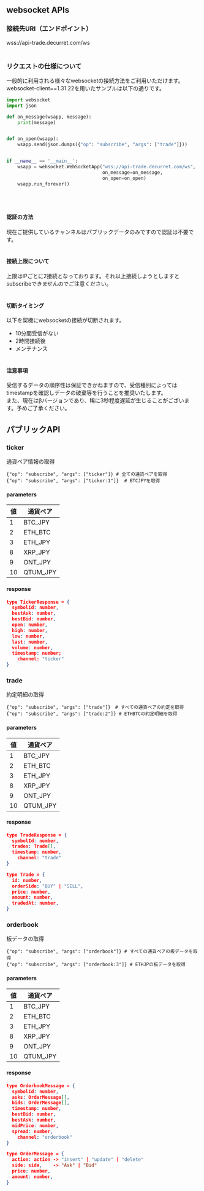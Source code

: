 ## websocket APIs


### 接続先URI（エンドポイント）
wss://api-trade.decurret.com/ws
<br><br>

### リクエストの仕様について
一般的に利用される様々なwebsocketの接続方法をご利用いただけます。\
websocket-client==1.31.22を用いたサンプルは以下の通りです。


```python
import websocket
import json

def on_message(wsapp, message):
    print(message)


def on_open(wsapp):
    wsapp.send(json.dumps({"op": "subscribe", "args": ["trade"]}))


if __name__ == '__main__':
    wsapp = websocket.WebSocketApp("wss://api-trade.decurret.com/ws",
                                   on_message=on_message,
                                   on_open=on_open)
    wsapp.run_forever()
```

<br><br>

#### 認証の方法
現在ご提供しているチャンネルはパブリックデータのみですので認証は不要です。
<br><br>

#### 接続上限について
上限はIPごとに2接続となっております。それ以上接続しようとしますとsubscribeできませんのでご注意ください。
<br><br>

#### 切断タイミング
以下を契機にwebsocketの接続が切断されます。
- 10分間受信がない
- 2時間接続後
- メンテナンス
<br><br>

#### 注意事項
受信するデータの順序性は保証できかねますので、受信種別によってはtimestampを確認しデータの破棄等を行うことを推奨いたします。\
また、現在はβバージョンであり、稀に3秒程度遅延が生じることがございます。予めご了承ください。


## パブリックAPI


### ticker
通貨ペア情報の取得
```
{"op": "subscribe", "args": ["ticker"]} # 全ての通貨ペアを取得
{"op": "subscribe", "args": ["ticker:1"]}  # BTCJPYを取得
```
#### parameters
値 | 通貨ペア|
--- | --- |
1|BTC_JPY
2|ETH_BTC
3|ETH_JPY 
8|XRP_JPY
9|ONT_JPY
10|QTUM_JPY

#### response
```json
type TickerResponse = {
  symbolId: number,
  bestAsk: number,
  bestBid: number,
  open: number,
  high: number,
  low: number,
  last: number,
  volume: number,
  timestamp: number;
	channel: "ticker"
}
```


### trade
約定明細の取得
```
{"op": "subscribe", "args": ["trade"]}　# すべての通貨ペアの約定を取得
{"op": "subscribe", "args": ["trade:2"]} # ETHBTCの約定明細を取得
```

#### parameters
値 | 通貨ペア|
--- | --- |
1|BTC_JPY
2|ETH_BTC
3|ETH_JPY 
8|XRP_JPY
9|ONT_JPY
10|QTUM_JPY

#### response
```json
type TradeResponse = {
  symbolId: number,
  trades: Trade[],
  timestamp: number,
	channel: "trade"
}

type Trade = {
  id: number,
  orderSide: "BUY" | "SELL",
  price: number,
  amount: number,
  tradedAt: number,
}
```


### orderbook
板データの取得
```
{"op": "subscribe", "args": ["orderbook"]} # すべての通貨ペアの板データを取得
{"op": "subscribe", "args": ["orderbook:3"]} # ETHJPの板データを取得
```
#### parameters
値 | 通貨ペア|
--- | --- |
1|BTC_JPY
2|ETH_BTC
3|ETH_JPY 
8|XRP_JPY
9|ONT_JPY
10|QTUM_JPY

#### response
```json
type OrderbookMessage = {
  symbolId: number,
  asks: OrderMessage[],
  bids: OrderMessage[],
  timestamp: number,
  bestBid: number,
  bestAsk: number,
  midPrice: number,
  spread: number,
	channel: "orderbook"
}

type OrderMessage = {
  action: action -> "insert" | "update" | "delete"
  side: side,    -> "Ask" | "Bid"
  price: number,
  amount: number,
}
```




